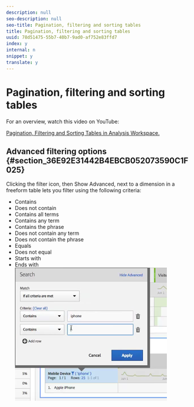 ```yaml
---
description: null
seo-description: null
seo-title: Pagination, filtering and sorting tables
title: Pagination, filtering and sorting tables
uuid: 78d51475-55b7-40b7-9ad0-af752e83ffd7
index: y
internal: n
snippet: y
translate: y
---
```


# Pagination, filtering and sorting tables

For an overview, watch this video on YouTube: 

[ Pagination, Filtering and Sorting Tables in Analysis Workspace.](https://www.youtube.com/watch?v=2zxpRPCGspg) 

## Advanced filtering options {#section_36E92E31442B4EBCB052073590C1F025}

Clicking the filter icon, then Show Advanced, next to a dimension in a freeform table lets you filter using the following criteria: 

* Contains
* Does not contain
* Contains all terms
* Contains any term
* Contains the phrase
* Does not contain any term
* Does not contain the phrase
* Equals
* Does not equal
* Starts with
* Ends with
![](assets/advanced-filter.png) 
